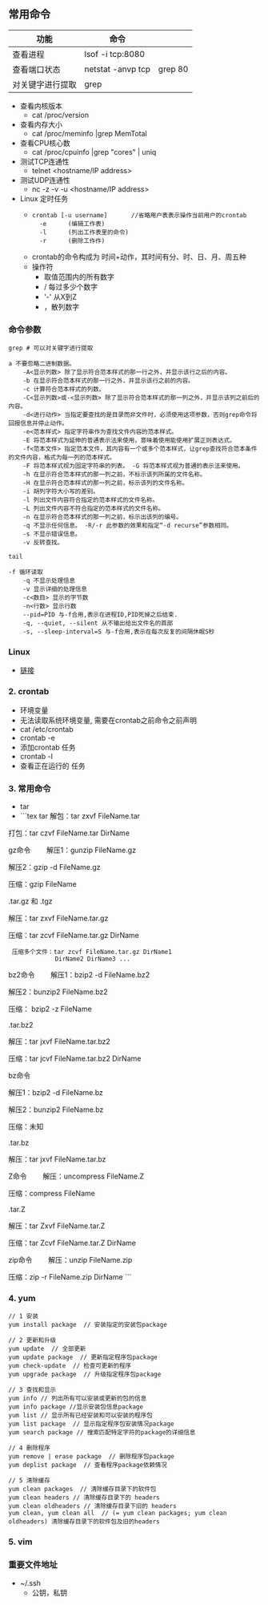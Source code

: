 ## 常用命令

| 功能             | 命令              |         |
| ---------------- | ----------------- | ------- |
| 查看进程         | lsof -i tcp:8080  |         |
| 查看端口状态     | netstat -anvp tcp | grep 80 |  |
| 对关键字进行提取 | grep              |         |

* 查看内核版本
  * cat /proc/version
* 查看内存大小
  * cat /proc/meminfo |grep MemTotal
* 查看CPU核心数
  * cat /proc/cpuinfo |grep "cores" | uniq
* 测试TCP连通性
  * telnet <hostname/IP address> <port number>
* 测试UDP连通性
  * nc -z -v -u <hostname/IP address> <port number>
* Linux 定时任务
  * ```
    crontab [-u username]　　　　//省略用户表表示操作当前用户的crontab
      -e      (编辑工作表)
      -l      (列出工作表里的命令)
      -r      (删除工作作)
    
    ```
  * crontab的命令构成为 时间+动作，其时间有分、时、日、月、周五种
  * 操作符
    * 取值范围内的所有数字
    * / 每过多少个数字
    * '-' 从X到Z
    * ，散列数字


### 命令参数

```shell
grep # 可以对关键字进行提取

a 不要忽略二进制数据。 
    -A<显示列数> 除了显示符合范本样式的那一行之外，并显示该行之后的内容。 
    -b 在显示符合范本样式的那一行之外，并显示该行之前的内容。 
    -c 计算符合范本样式的列数。 
    -C<显示列数>或-<显示列数> 除了显示符合范本样式的那一列之外，并显示该列之前后的内容。 
    -d<进行动作> 当指定要查找的是目录而非文件时，必须使用这项参数，否则grep命令将回报信息并停止动作。 
    -e<范本样式> 指定字符串作为查找文件内容的范本样式。 
    -E 将范本样式为延伸的普通表示法来使用，意味着使用能使用扩展正则表达式。 
    -f<范本文件> 指定范本文件，其内容有一个或多个范本样式，让grep查找符合范本条件的文件内容，格式为每一列的范本样式。 
    -F 将范本样式视为固定字符串的列表。 -G 将范本样式视为普通的表示法来使用。 
    -h 在显示符合范本样式的那一列之前，不标示该列所属的文件名称。 
    -H 在显示符合范本样式的那一列之前，标示该列的文件名称。 
    -i 胡列字符大小写的差别。 
    -l 列出文件内容符合指定的范本样式的文件名称。 
    -L 列出文件内容不符合指定的范本样式的文件名称。 
    -n 在显示符合范本样式的那一列之前，标示出该列的编号。 
    -q 不显示任何信息。 -R/-r 此参数的效果和指定“-d recurse”参数相同。 
    -s 不显示错误信息。 
    -v 反转查找。

tail

-f 循环读取
    -q 不显示处理信息
    -v 显示详细的处理信息
    -c<数目> 显示的字节数
    -n<行数> 显示行数
    --pid=PID 与-f合用,表示在进程ID,PID死掉之后结束. 
    -q, --quiet, --silent 从不输出给出文件名的首部 
    -s, --sleep-interval=S 与-f合用,表示在每次反复的间隔休眠S秒
```





### Linux

- [链接](https://linuxtools-rst.readthedocs.io/zh_CN/latest/index.html)

### 2. crontab

- 环境变量
- 无法读取系统环境变量, 需要在crontab之前命令之前声明
- cat /etc/crontab
- crontab -e
- 添加crontab 任务
- crontab -l
- 查看正在运行的 任务

### 3. 常用命令

- tar
- \```tex tar 解包：tar zxvf FileName.tar

打包：tar czvf FileName.tar DirName

gz命令 　　解压1：gunzip FileName.gz

解压2：gzip -d FileName.gz

压缩：gzip FileName

.tar.gz 和 .tgz

解压：tar zxvf FileName.tar.gz

压缩：tar zcvf FileName.tar.gz DirName

```
 压缩多个文件：tar zcvf FileName.tar.gz DirName1     
             DirName2 DirName3 ...
```

bz2命令 　　解压1：bzip2 -d FileName.bz2

解压2：bunzip2 FileName.bz2

压缩： bzip2 -z FileName

.tar.bz2

解压：tar jxvf FileName.tar.bz2

压缩：tar jcvf FileName.tar.bz2 DirName

bz命令

解压1：bzip2 -d FileName.bz

解压2：bunzip2 FileName.bz

压缩：未知

.tar.bz

解压：tar jxvf FileName.tar.bz

Z命令 　　解压：uncompress FileName.Z

压缩：compress FileName

.tar.Z

解压：tar Zxvf FileName.tar.Z

压缩：tar Zcvf FileName.tar.Z DirName

zip命令 　　解压：unzip FileName.zip

压缩：zip -r FileName.zip DirName ```

### 4. yum

```
// 1 安装 
yum install package  // 安装指定的安装包package 

// 2 更新和升级 
yum update  // 全部更新 
yum update package  // 更新指定程序包package
yum check-update  // 检查可更新的程序 
yum upgrade package  // 升级指定程序包package 

// 3 查找和显示 
yum info // 列出所有可以安装或更新的包的信息
yum info package //显示安装包信息package 
yum list // 显示所有已经安装和可以安装的程序包 
yum list package  // 显示指定程序包安装情况package
yum search package // 搜索匹配特定字符的package的详细信息

// 4 删除程序 
yum remove | erase package  // 删除程序包package
yum deplist package  // 查看程序package依赖情况

// 5 清除缓存 
yum clean packages  // 清除缓存目录下的软件包 
yum clean headers // 清除缓存目录下的 headers 
yum clean oldheaders // 清除缓存目录下旧的 headers 
yum clean, yum clean all  // (= yum clean packages; yum clean oldheaders) 清除缓存目录下的软件包及旧的headers
```

### 5. vim









### 重要文件地址

* ~/.ssh
  * 公钥，私钥